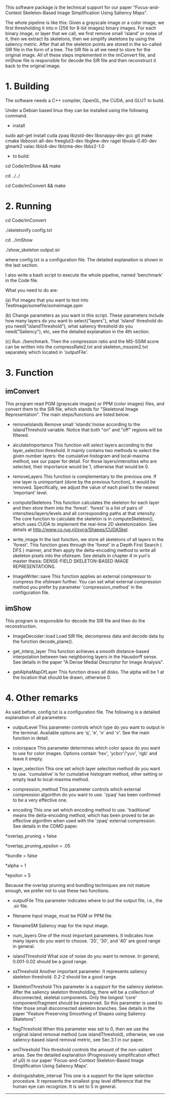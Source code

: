 This software package is the technical support for our paper "Focus-and-Context Skeleton-Based Image Simplification Using Saliency Maps". 

The whole pipeline is like this: Given a grayscale image or a color image, we first thresholding it into n (256 for 8-bit images) binary images. For each binary image, or layer that we call, we first remove small 'island' or noise of it, then we extract its skeletons, then we simplify skeletons by using the saliency metric. After that all the skeleton points are stored in the so-called SIR file in the form of a tree. The SIR file is all we need to store for the original image. All of these steps implemented in the imConvert file, and imShow file is responsible for decode the SIR file and then reconstruct it back to the original image.

# 1. Building

The software needs a C++ compiler, OpenGL, the CUDA, and GLUT to build. 

Under a Debian based linux they can be installed using the following command.

* install

sudo apt-get install cuda zpaq libzstd-dev libsnappy-dev gcc git make cmake libboost-all-dev freeglut3-dev libglew-dev ragel libvala-0.40-dev glmark2 valac liblz4-dev liblzma-dev libbz2-1.0

* to build:

cd Code/imShow && make

cd ../../

cd Code/imConvert && make


# 2. Running

cd Code/imConvert

./skeletonify config.txt

cd ../imShow

./show_skeleton output.sir 

where config.txt is a configuration file. The detailed explanation is shown in the last section.


I also write a bash script to execute the whole pipeline, named 'benchmark' in the Code file.

What you need to do are: 

(a) Put images that you want to test into TestImage/somefile/someimage.ppm 

(b) Change parameters as you want in this script. These parameters include how many layers do you want to select("layers"), what 'island' threshold do you need("islandThreshold"), what saliency threshold do you need("Saliency"), etc, see the detailed explanation in the 4th section.

(c) Run ./benchmark. Then the compression ratio and the MS-SSIM score can be written into the compressRate2.txt and skeleton_msssim2.txt separately which located in 'outputFile'.


# 3. Function


imConvert
---------

This program read PGM (grayscale images) or PPM (color images) files, and convert them to the SIR file, which stands for "Skeletonal Image Representation". The main steps/functions are listed below:

* removeIslands
Remove small 'islands'/noise according to the islandThreshold variable. Notice that both "on" and "off" regions will be filtered.

* alculateImportance
This function will select layers according to the layer_selection threshold. It mainly contains two methods to select the given number layers: the cumulative histogram and local-maxima method, see our paper for detail. For those layers/intensities who are selected, their importance would be 1, otherwise that would be 0.

* removeLayers
This function is complementary to the previous one. If one layer is unimportant (done by the previous function), it would be removed. Specifically, we adjust the value of each pixel to the nearest 'important' level.

* computeSkeletons
This function calculates the skeleton for each layer and then store them into the 'forest'. 'forest' is a list of pairs of intensities/layers/levels and all corresponding paths at that intensity. The core function to calculate the skeleton is in computeSkeleton(), which uses CUDA to implement the real-time 2D skeletonization. See details at http://www.cs.rug.nl/svcg/Shapes/CUDASkel.

* write_image
In the last function, we store all skeletons of all layers in the 'forest'. This function goes through the 'forest' in a Depth First Search ( DFS ) manner, and then apply the delta-encoding method to write all skeleton pixels into the ofstream. See details in chapter 4 in yuri's master thesis: DENSE-FIELD SKELETON-BASED IMAGE REPRESENTATIONS.

* ImageWriter::save
This function applies an external compressor to compress the ofstream further. You can set what external compression method you prefer by parameter 'compression_method' in the configuration file.

imShow
---------

This program is responsible for decode the SIR file and then do the reconstruction.

* ImageDecoder::load
Load SIR file, decompress data and decode data by the function decode_plane().

* get_interp_layer
This function achieves a smooth distance-based interpolation between two neighboring layers in the Hausdorff sense. See details in the paper "A Dense Medial Descriptor for Image Analysis".

* getAlphaMapOfLayer
This function draws all disks. The alpha will be 1 at the location that should be drawn, otherwise 0. 

# 4. Other remarks


As said before, config.txt is a configuration file. The following is a detailed explanation of all parameters:

* outputLevel
This parameter controls which type do you want to output in the terminal. Available options are 'q', 'e', 'n' and 'v'. See the main function in detail.

* colorspace 
This parameter determines which color space do you want to use for color images. Options contain 'hsv', 'ycbcr'/'yuv', 'rgb' and leave it empty.

* layer_selection
This one set which layer selection method do you want to use. 'cumulative' is for cumulative histogram method, other setting or empty lead to local-maxima method.

* compression_method
This parameter controls which external compression algorithm do you want to use. 'zpaq' has been confirmed to be a very effective one.
 
* encoding
This one set which encoding method to use. 'traditional' means the delta-encoding method, which has been proved to be an effective algorithm when used with the 'zpaq' external compression. See details in the CDMD paper.

*overlap_pruning = false

*overlap_pruning_epsilon = .05

*bundle = false

*alpha = 1

*epsilon = 5

Because the overlap pruning and bundling techniques are not mature enough, we prefer not to use these two functions.

* outputFile 
This parameter indicates where to put the output file, i.e., the .sir file.

* filename
Input image, must be PGM or PPM file.

* filenameSM
Saliency map for the input image.

* num_layers
One of the most important parameters. It indicates how many layers do you want to choose. '20', '30', and '40' are good range in general.

* islandThreshold
What size of noise do you want to remove. In general, 0.001-0.02 should be a good range.

* ssThreshold
Another important parameter. It represents saliency skeleton threshold. 0.2-2 should be a good range.

* SkeletonThreshold 
This parameter is a support for the saliency skeleton. After the saliency skeleton thresholding, there will be a collection of disconnected, skeletal components. Only the longest 'core' component/fragment should be preserved. So this parameter is used to filter those small disconnected skeleton branches. See details in the paper "Feature Preserving Smoothing of Shapes using Saliency Skeletons".

* flagThreshold
When this parameter was set to 0, then we use the original island removal method (use islandThreshold), otherwise, we use saliency-based island removal metric, see Sec.3.1 in our paper.

* smThreshold
This threshold controls the amount of the non-salient areas. See the detailed explanation (Progressively simplification effect of μ0) in our paper 'Focus-and-Context Skeleton-Based Image Simplification Using Saliency Maps'.

* distinguishable_interval
This one is a support for the layer selection procedure. It represents the smallest gray level difference that the human eye can recognize. It is set to 5 in general.
-------------
